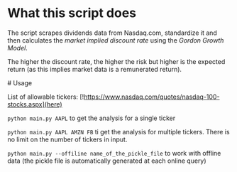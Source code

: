 # What this script does

The script scrapes dividends data from Nasdaq.com, standardize it and then calculates the
*market implied discount rate* using the _Gordon Growth Model_.

The higher the discount rate, the higher the risk but higher is the expected return (as this implies market data is a remunerated return).

# Usage

List of allowable tickers: [!https://www.nasdaq.com/quotes/nasdaq-100-stocks.aspx](here)

`python main.py AAPL` to get the analysis for a single ticker

`python main.py AAPL AMZN FB` ti get the analysis for multiple tickers. There is no limit on the number of tickers in input.

`python main.py --offiline name_of_the_pickle_file` to work with offline data (the pickle file is automatically generated at each online query)
